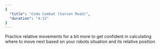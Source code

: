 ```yaml
---
{
  "title": "Code Combat (Sarven Road)",
  "duration": "4:12"
}
---
```


Practice relative movements for a bit more to get confident in calculating where to move next based on your robots situation and its relative position
